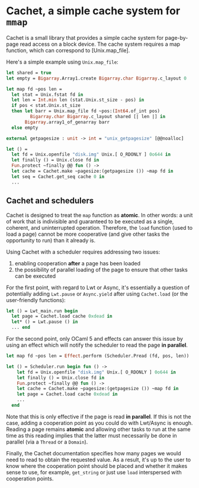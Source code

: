 # Cachet, a simple cache system for `mmap`

Cachet is a small library that provides a simple cache system for page-by-page
read access on a block device. The cache system requires a map function, which
can correspond to [Unix.map_file].

Here's a simple example using `Unix.map_file`:
```ocaml
let shared = true
let empty = Bigarray.Array1.create Bigarray.char Bigarray.c_layout 0

let map fd ~pos len =
  let stat = Unix.fstat fd in
  let len = Int.min len (stat.Unix.st_size - pos) in
  if pos < stat.Unix.st_size
  then let barr = Unix.map_file fd ~pos:(Int64.of_int pos)
         Bigarray.char Bigarray.c_layout shared [| len |] in
       Bigarray.array1_of_genarray barr
  else empty

external getpagesize : unit -> int = "unix_getpagesize" [@@noalloc]

let () =
  let fd = Unix.openfile "disk.img" Unix.[ O_RDONLY ] 0o644 in
  let finally () = Unix.close fd in
  Fun.protect ~finally @@ fun () ->
  let cache = Cachet.make ~pagesize:(getpagesize ()) ~map fd in
  let seq = Cachet.get_seq cache 0 in
  ...
```

## Cachet and schedulers

Cachet is designed to treat the `map` function as **atomic**. In other words: a
unit of work that is indivisible and guaranteed to be executed as a single,
coherent, and uninterrupted operation. Therefore, the `load` function (used to
load a page) cannot be more cooperative (and give other tasks the opportunity to
run) than it already is.

Using Cachet with a scheduler requires addressing two issues:
1) enabling cooperation **after** a page has been loaded
2) the possibility of parallel loading of the page to ensure that other tasks
   can be executed

For the first point, with regard to Lwt or Async, it's essentially a question of
potentially adding `Lwt.pause` or `Async.yield` after using `Cachet.load` (or
the user-friendly functions):
```ocaml
let () = Lwt_main.run begin
  let page = Cachet.load cache 0xdead in
  let* () = Lwt.pause () in
  ... end
```

For the second point, only OCaml 5 and effects can answer this issue by using an
effect which will notify the scheduler to read the page **in parallel**.
```ocaml
let map fd ~pos len = Effect.perform (Scheduler.Pread (fd, pos, len))

let () = Scheduler.run begin fun () ->
    let fd = Unix.openfile "disk.img" Unix.[ O_RDONLY ] 0o644 in
    let finally () = Unix.close fd in
    Fun.protect ~finally @@ fun () ->
    let cache = Cachet.make ~pagesize:(getpagesize ()) ~map fd in
    let page = Cachet.load cache 0xdead in
    ...
  end
```

Note that this is only effective if the page is read **in parallel**. If this is
not the case, adding a cooperation point as you could do with Lwt/Async is
enough. Reading a page remains **atomic** and allowing other tasks to run at
the same time as this reading implies that the latter must necessarily be done
in parallel (via a `Thread` or a `Domain`).

Finally, the Cachet documentation specifies how many pages we would need to read
to obtain the requested value. As a result, it's up to the user to know where
the cooperation point should be placed and whether it makes sense to use, for
example, `get_string` or just use `load` interspersed with cooperation points.
